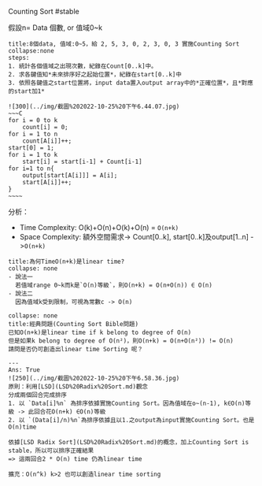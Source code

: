 Counting Sort
#stable 

假設n= Data 個數, or 值域0~k
```ad-note
title:8個data, 值域:0~5，給 2, 5, 3, 0, 2, 3, 0, 3 實施Counting Sort
collapse:none
steps:
1. 統計各個值域之出現次數，紀錄在Count[0..k]中。
2. 求各鍵值知*未來排序好之起始位置*，紀錄在start[0..k]中
3. 依照各鍵值之start位置將，input data置入output array中的*正確位置*，且*對應的start加1*

![300](../img/截圖%202022-10-25%20下午6.44.07.jpg)
~~~C
for i = 0 to k
	count[i] = 0;
for i = 1 to n
	count[A[i]]++;
start[0] = 1;
for i = 1 to k
	start[i] = start[i-1] + Count[i-1]
for i=1 to n{
	output[start[A[i]]] = A[i];
	start[A[i]]++;
}
~~~~
```
分析：
- Time Complexity: O(k)+O(n)+O(k)+O(n) = `O(n+k)`
- Space Complexity: 額外空間需求-> Count[0..k], start[0..k]及output[1..n] ->`O(n+k)`

```ad-quote
title:為何TimeO(n+k)是linear time?
collapse: none
- 說法一
  若值域range 0~k而k是`O(n)等級`，則O(n+k) = O(n+O(n)) ∈ O(n)
- 說法二
  因為值域k受到限制，可視為常數c -> O(n)
```
```ad-question
collapse: none
title:經典問題(Counting Sort Bible問題)
已知O(n+k)是linear time if k belong to degree of O(n)
但是如果k belong to degree of O(n²)，則O(n+k) = O(n+O(n²)) != O(n)
請問是否仍可創造出linear time Sorting 呢？

---
Ans: True
![250](../img/截圖%202022-10-25%20下午6.58.36.jpg)
原則：利用[LSD](LSD%20Radix%20Sort.md)觀念
分成兩個回合完成排序
1. 以 `Data[i]%n` 為排序依據實施Counting Sort。因為值域在o~(n-1), k∈O(n)等級 -> 此回合花O(n+k) ∈O(n)等級
2. 以 `(Data[i]/n)%n`為排序依據且以1.之output為input實施Counting Sort。也是O(n)time

依據[LSD Radix Sort](LSD%20Radix%20Sort.md)的概念，加上Counting Sort is stable，所以可以排序正確結果
=> 這兩回合2 * O(n) time 仍為linear time

擴充：O(n^k) k>2 也可以創造linear time sorting
```